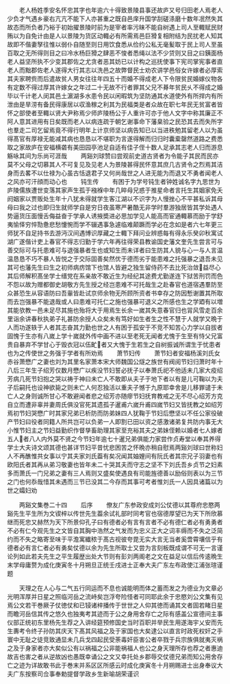 <!-- { "loadSidebar": true } -->
　　老人杨姓季安名怀忠其字也年逾六十得致景陵县事还故庐又号归田老人焉老人少负才气遇乡豪右亢亢不能下人亦甚重之既自邑庠升国学刮磋涤磨十数年冺然失其故态而所负者乃裕于初始擢景陵时前为是宰者率污昧不能自树遇上司人至輙赋民财贿以为自免计由是人以景陵为货区动輙必有所需焉邑巨猾复相附结为民扰老人知其故即不偕妻孥往惟以弱仆自随至则日用饮食悉从俭约公私无毫髪取于民上司人至虽百取之无所得则目之曰冷水杨巨猾之肆恶不悛者悉绳以法不少贷则又目之曰銕面杨老人益坚所执不少变其郡佐之尤贪者恶其妨已以计构之巡抚使事下宪司掌宪事者直老人而黜郡佐老人遂得大行其志以洗邑之故弊督民士劝农讲学邑俗女许嫁者必厚索其夫家聘赀而后遣故贫人男女往往年四五十而婚不得成老人下令限贫民婚嫁仪物各有定数不得过厚其许嫁女之年过二十无故不行者罪其父兄不朞年贫民乆不得成之婚毕以千计老人闵其邑土濵湖多水患令民以闲暇筑为坚防通其水道使外有所捍内有所泄由是旱涝有备民得康居以収渔稼之利其为民福类是者众故在职七年民无贫富者皆怀之部使者至輙以贤大尹称焉少师庐陵杨公于人重许可亦于他人文字中称其廉正不阿人意其进用有日矣既而老人以病连疏于朝乞谢事命下藩臬验之民恐其去而失所字也羣走二司乞留焉竟不得行明年上计京师坚以病告知已以当进秩勉其留老人以为虽得髙官有厚禄无能减其病也恳恳以不堪职为言遂得解而归归时囊槖罄然道路之费悉取之家故庐在安福横砻有美田园亭池足自适有佳子侄十数人足承其志老人归而游息觞咏其间为乐尚可涯哉
　　两谿刘球赞曰尝观前史道古贤者为令能子其民而民亦莫不父母之切慕其人不可复见及见老人为景陵甚得民怀意其庶几古贤令之烈焉其洁身而去畧不以仕禄为心虽古恬退君子又何尚哉世之人进无能为而退又不勇者闻老人之风亦可汗顔而动心也
　　钝生传
　　有困于为学号钝生者钟姓诚名字九思世为庐陵儒族遭世变落其家声生孤于襁褓中年几晬母兄惑于推星命者言托生其姻家免夭阏姻家以贾贩处生年十八犹未得就学生客江湖以不识字为人慢挫心不平甚私诉其母母曰我之过也即归生就师学自是穷日夜虽寒严暑酷无非学时羣游独居皆其学处遇人势逼货压面慢舌侮益奋于学承人诱掖奬进必思加学见人能高而宦通輙慕而励于学舒夷愉怿穷悴勚惫悲愁懥惋而学不辍遇事急遽临难颠蹶而学必在念如是者六七年更三师犹不自足持书去游沔汉间遇博识厚藏之士輙下拜问业辨惑每有得永乐癸卯秋寓试湖广遂偕计吏上春官不得志归勤于学六年再往得荣县教谕国史藩文奎先生尝言可与善交际可与托患难可与退强暴者生也或知生而未详者曰生防其人貌与心一与人言温温恳恳不巧不暴人皆悦之于交际固善矣然优于德而劣于能患难之托强暴之退吾未见其可也藩先生曰生之初师病疠馆下也馆人皆避之独生留侍药不去比死治敛益尽心其后师解积髙坐学士缙党在系亲故不敢近生为经纪其途费尤勤遂连下狱苦刑罚而色不怨以故为赠都御史胡敬方先生授之经岂患难不可托哉生之赴春官也道宿遇羣防至众甚恐生从容语防曰吾軰皆赴试京师余物无所顾所资者书幸存之防因慙谢置其所取而去岂强暴不能退哉或人曰患难可托仁之施也强暴可退义之所感也生之学廼有以増其能欤教一邑未足尽其施也殆将大于用焉生长余一嵗其失意春官归也冐风雪走百余里诣余讲春秋执弟子礼甚防余授人众矣未有笃好如生者生之性不慧于人就学又晩于人而功遂轶于人者其志奋其力勤也世之人有困于孤安于不竞不知苦心力学以自拔者固愧于生亦有八嵗上学十嵗就外传中画不进以至老死无闻者尤愧于生至有恃父兄富贵自暴弃不学甘心于毁衣冠以伍甿者又大愧于生若生之自树振诚所谓生于忧患者也为之传使世之务强于学者有所劝焉
　　萧节妇传
　　萧节妇者安福杨溪刘氏女赤谷萧懋广之妻也刘为其里名家萧本宋大师魏国公燧之族世有阀阅节妇归萧时年十八后三年生子绍芳仅数月懋广以疾没节妇誓必抚子以奉萧氏祀不他适未几家大疫绍芳病几死节妇抱之哭以祷于神曰未亡人不敢即从夫子于地下者以有是儿可鞠以为夫子后嗣托也设神欲毙之则未亡人何忍独活以重夫子憾于九原耶幸舍是儿移罪谴于未亡人之身则诚所甘心不敢避闻者悲之绍芳亦随瘳节妇抚育教戒之无不尽心绍芳方克自立而遭非辜并妻周氏俱没官死其遗孤子暹甫六嵗升甫四嵗节妇又皆抚教之如绍芳焉初节妇哭懋广时其家兄弟已析防而防弟妹四人犹鞠于节妇后懋坚以不任公家役破产节妇曰役者同籍人所共岂可以负弟一人即割已田以资之感激诸弟复共防内事无大小惟节妇主之节妇益勤织作督孳畜助理其家至充裕其夫之弟妹侄赖以婚者七人嫁者五人者八人内外莫不贤之今节妇年逾七十暹兄弟俱能力家尝作贞寿堂以奉其养得学士大夫诗文颂其德也甚详节妇平昔忧悲困苦之怀晩亦稍自慰焉两谿刘球曰世称妇人不再醮惟共女事以宁其夫家刘氏葢有矣况闻其妯娌间有阮氏者其宗兄子羽妻也有欧阳氏者其再从弟习敬妻也皆年未二十哭其夫而守志之坚不下刘氏吾乡贞节之妇素多而萧氏一门兄弟之妻有三人焉则又盛矣使遇良有司能旌德善以励俗则表以为三节之门也何忝哉惜其未遇而三节已没其二今存而其事可考者惟刘氏一人因具诸篇以为世之孀妇劝










　　两谿文集巻二十四
　　后序
　　僚友广东参政安成刘公仗德以其尊府忠愍两谿先生平生所为文锲梓以传世先生葢余试礼部时同考官也宿德厚望已为天下所欣慕继而死忠又赫然为天下所景仰孔子曰有德者必有言有言者不必有德仁者必有勇勇者不必有仁今观先生之文皆自其胸中浩然之气发而为忠义正大之词丰缛而不失之泛简约而不失之略寄至味于平澹寓纎秾于髙古视彼夸毘无实大言无当者奚啻霄壤信乎有德者必有言仁者必有勇矣仗德以余为先生所取士又尝为言刻板既成谓不可无一言谨论列如此若夫先生之平生履歴出处大节则有彭刘两阁老之文在益足以信后传逺晩生末学母庸赘为成化庚寅冬十月朔旦正统壬戌进士正奉大夫广东左布政使江浦张瑄谨题


　　天理之在人心与二气五行同运而不息也诚能明而体之蓄而发之为德业为文章必光明浑厚并日星之照临河岳之流峙矣岂浮夸险怪者可同耶此余于忠愍刘公文集有见焉公文若干巻厥子仗徳仗和已锓诸梓播传于世世之人仰其徳而诵其文者固若睹日星而瞻河岳信其传之悠久也独夷考其迹而于公之身用舍存亡之际有感盖公宣德间主事仪部正统初东里杨先生荐之入讲经筵预修国史当时百职并举民生用遂海宇乂安而先生夀考令终子孙防其庆天下髙其风福之及于家国也大矣逮公以直言时政死权奸之手寰中无耻之徒竞致通显未几兵戈四起民受荼毒奸臣害公者卒戮于兵宗族俱就夷灭祸之及于身家者亦大矣似公有以祸福之公非能祸福人也公之身天理所存也荐之者惠迪故吉也害之者从逆故凶也愚既幸诵公之文又幸托处乡郡辱交仗德兄弟而知公用舍存亡之迹为详故敢书此于巻末并系区区所感云时成化庚寅冬十月朔赐进士出身奉议大夫广东按察司佥事奉勅提督学政乡生新喻胡荣谨识













